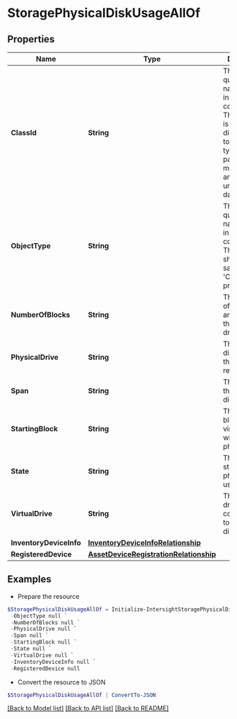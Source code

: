 # StoragePhysicalDiskUsageAllOf
## Properties

Name | Type | Description | Notes
------------ | ------------- | ------------- | -------------
**ClassId** | **String** | The fully-qualified name of the instantiated, concrete type. This property is used as a discriminator to identify the type of the payload when marshaling and unmarshaling data. | [default to "storage.PhysicalDiskUsage"]
**ObjectType** | **String** | The fully-qualified name of the instantiated, concrete type. The value should be the same as the &#39;ClassId&#39; property. | [default to "storage.PhysicalDiskUsage"]
**NumberOfBlocks** | **String** | The number of blocks that are a part of the virtual drive. | [optional] [readonly] 
**PhysicalDrive** | **String** | The physical disk for which the usage is reported. | [optional] [readonly] 
**Span** | **String** | The span of the physical disk. | [optional] [readonly] 
**StartingBlock** | **String** | The starting block id of the virtual drive within the physical drive. | [optional] [readonly] 
**State** | **String** | The current state of the physical disk usage. | [optional] [readonly] 
**VirtualDrive** | **String** | The virtual drive corresponding to the physical disk. | [optional] [readonly] 
**InventoryDeviceInfo** | [**InventoryDeviceInfoRelationship**](InventoryDeviceInfoRelationship.md) |  | [optional] 
**RegisteredDevice** | [**AssetDeviceRegistrationRelationship**](AssetDeviceRegistrationRelationship.md) |  | [optional] 

## Examples

- Prepare the resource
```powershell
$StoragePhysicalDiskUsageAllOf = Initialize-IntersightStoragePhysicalDiskUsageAllOf  -ClassId null `
 -ObjectType null `
 -NumberOfBlocks null `
 -PhysicalDrive null `
 -Span null `
 -StartingBlock null `
 -State null `
 -VirtualDrive null `
 -InventoryDeviceInfo null `
 -RegisteredDevice null
```

- Convert the resource to JSON
```powershell
$StoragePhysicalDiskUsageAllOf | ConvertTo-JSON
```

[[Back to Model list]](../README.md#documentation-for-models) [[Back to API list]](../README.md#documentation-for-api-endpoints) [[Back to README]](../README.md)

